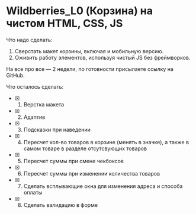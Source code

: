 # Wildberries_L0 (Корзина) на чистом  HTML, CSS, JS

Что надо сделать:
1. Сверстать макет корзины, включая и мобильную версию.
2. Оживить работу элементов, используя чистый JS без фреймворков.

На все про все — 2 недели, по готовности присылаете ссылку на GitHub.

Что осталось сделать:
- [x] 1. Верстка макета
- [x] 2. Адаптив
- [x] 3) Подсказки при наведении
- [x] 4) Пересчет кол-во товаров в корзине (менять в значке), а также в самом товаре в разделе отсутсвующих товаров
- [x] 5) Пересчет суммы при смене чекбоксов
- [x] 6) Пересчет суммы при изменении количества товаров 
- [x] 7) Сделать всплывающие окна для изменения адреса и способа оплаты
- [x] 8) Сделать валидацию в форме
